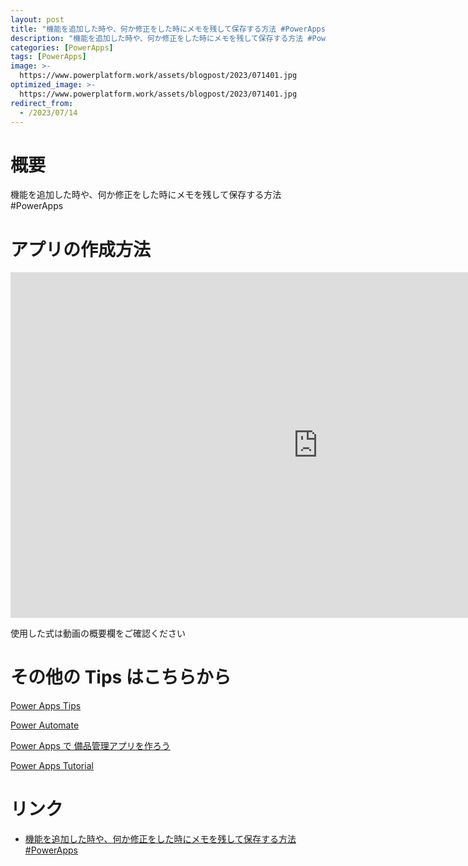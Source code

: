 ```yaml
---
layout: post
title: "機能を追加した時や、何か修正をした時にメモを残して保存する方法 #PowerApps"
description: "機能を追加した時や、何か修正をした時にメモを残して保存する方法 #PowerAppsを動画で分かりやすく解説"
categories: [PowerApps]
tags: [PowerApps]
image: >-
  https://www.powerplatform.work/assets/blogpost/2023/071401.jpg
optimized_image: >-
  https://www.powerplatform.work/assets/blogpost/2023/071401.jpg
redirect_from:
  - /2023/07/14
---
```



#  概要

機能を追加した時や、何か修正をした時にメモを残して保存する方法 #PowerApps


# アプリの作成方法

<iframe width="983" height="553" src="https://www.youtube.com/embed/-nFxk8hK0GQ" title="YouTube video player" frameborder="0" allow="accelerometer; autoplay; clipboard-write; encrypted-media; gyroscope; picture-in-picture" allowfullscreen></iframe>


使用した式は動画の概要欄をご確認ください


# その他の Tips はこちらから

[Power Apps Tips](https://www.youtube.com/watch?v=VrAQf3JQ7yM&list=PLVhFi1fb3DqakSLVMn22DDcySXh9jtzi- )


[Power Automate](https://www.youtube.com/watch?v=-YnJYT0ASEM&list=PLVhFi1fb3Dqbzic6GieqnLFgD3aTj-eHA)


[Power Apps で 備品管理アプリを作ろう](https://www.youtube.com/playlist?list=PLVhFi1fb3DqZM3HKb8Hea6XEL96990Fyn)


[Power Apps Tutorial](https://www.youtube.com/playlist?list=PLVhFi1fb3DqalxpL974VvAJvV4iWoSbe_)


# リンク


- [機能を追加した時や、何か修正をした時にメモを残して保存する方法 #PowerApps](https://www.youtube.com/watch?v=-nFxk8hK0GQ)

